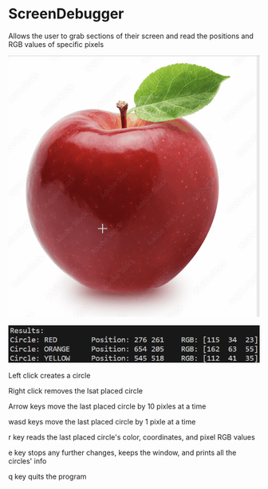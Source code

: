 # ScreenDebugger
Allows the user to grab sections of their screen and read the positions and RGB values of specific pixels

![](https://github.com/SimpleNic/ScreenDebugger/blob/main/ClickAnimation.gif)

![](https://github.com/SimpleNic/ScreenDebugger/blob/main/PixelRead.png)

Left click creates a circle

Right click removes the lsat placed circle


Arrow keys move the last placed circle by 10 pixles at a time

wasd keys move the last placed circle by 1 pixle at a time

r key reads the last placed circle's color, coordinates, and pixel RGB values

e key stops any further changes, keeps the window, and prints all the circles' info

q key quits the program
